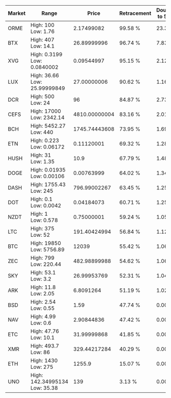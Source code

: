 | Market | Range | Price| Retracement | Doubles to 50% |
| --- | --- | --- | --- | --- |
| ORME | High: 100<br />Low: 1.76 | 2.17499082 | 99.58 % | 23.39 |
| BTX | High: 407<br />Low: 14.1 | 26.89999996 | 96.74 % | 7.83 |
| XVG | High: 0.3199<br />Low: 0.0840002 | 0.09544997 | 95.15 % | 2.12 |
| LUX | High: 36.66<br />Low: 25.99999849 | 27.00000006 | 90.62 % | 1.16 |
| DCR | High: 500<br />Low: 24 | 96 | 84.87 % | 2.73 |
| CEFS | High: 17000<br />Low: 2342.14 | 4810.00000004 | 83.16 % | 2.01 |
| BCH | High: 5452.27<br />Low: 440 | 1745.74443608 | 73.95 % | 1.69 |
| ETN | High: 0.223<br />Low: 0.06172 | 0.11120001 | 69.32 % | 1.28 |
| HUSH | High: 31<br />Low: 1.35 | 10.9 | 67.79 % | 1.48 |
| DOGE | High: 0.01935<br />Low: 0.00106 | 0.00763999 | 64.02 % | 1.34 |
| DASH | High: 1755.43<br />Low: 245 | 796.99002267 | 63.45 % | 1.25 |
| DOT | High: 0.1<br />Low: 0.0042 | 0.04184073 | 60.71 % | 1.25 |
| NZDT | High: 1<br />Low: 0.578 | 0.75000001 | 59.24 % | 1.05 |
| LTC | High: 375<br />Low: 52 | 191.40424994 | 56.84 % | 1.12 |
| BTC | High: 19850<br />Low: 5756.89 | 12039 | 55.42 % | 1.06 |
| ZEC | High: 799<br />Low: 220.44 | 482.98899988 | 54.62 % | 1.06 |
| SKY | High: 53.1<br />Low: 3.2 | 26.99953769 | 52.31 % | 1.04 |
| ARK | High: 11.8<br />Low: 2.05 | 6.8091264 | 51.19 % | 1.02 |
| BSD | High: 2.54<br />Low: 0.55 | 1.59 | 47.74 % | 0.00 |
| NAV | High: 4.99<br />Low: 0.6 | 2.90844836 | 47.42 % | 0.00 |
| ETC | High: 47.76<br />Low: 10.1 | 31.99999868 | 41.85 % | 0.00 |
| XMR | High: 493.7<br />Low: 86 | 329.44217284 | 40.29 % | 0.00 |
| ETH | High: 1430<br />Low: 275 | 1255.9 | 15.07 % | 0.00 |
| UNO | High: 142.34995134<br />Low: 35.38 | 139 | 3.13 % | 0.00 |
